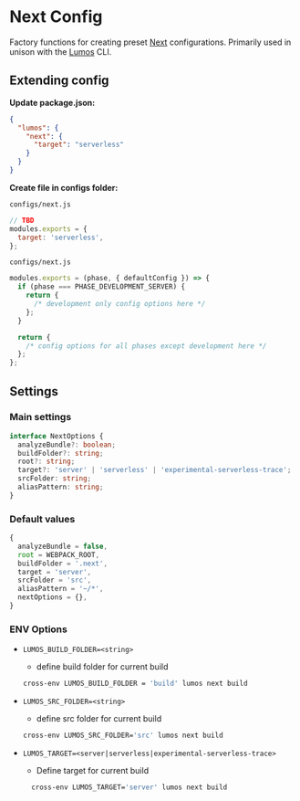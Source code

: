 # Next Config

Factory functions for creating preset [Next](https://nextjs.org/) configurations. Primarily used in
unison with the [Lumos](https://www.npmjs.com/package/@rajzik/lumos) CLI.

## Extending config

**Update package.json:**

```json
{
  "lumos": {
    "next": {
      "target": "serverless"
    }
  }
}
```

**Create file in configs folder:**

`configs/next.js`

```js
// TBD
modules.exports = {
  target: 'serverless',
};
```

`configs/next.js`

```js
modules.exports = (phase, { defaultConfig }) => {
  if (phase === PHASE_DEVELOPMENT_SERVER) {
    return {
      /* development only config options here */
    };
  }

  return {
    /* config options for all phases except development here */
  };
};
```

## Settings

### Main settings

```ts
interface NextOptions {
  analyzeBundle?: boolean;
  buildFolder?: string;
  root?: string;
  target?: 'server' | 'serverless' | 'experimental-serverless-trace';
  srcFolder: string;
  aliasPattern: string;
}
```

### Default values

```ts
{
  analyzeBundle = false,
  root = WEBPACK_ROOT,
  buildFolder = '.next',
  target = 'server',
  srcFolder = 'src',
  aliasPattern = '~/*',
  nextOptions = {},
}
```

### ENV Options

- `LUMOS_BUILD_FOLDER=<string>`

  - define build folder for current build

  ```sh
  cross-env LUMOS_BUILD_FOLDER = 'build' lumos next build
  ```

- `LUMOS_SRC_FOLDER=<string>`

  - define src folder for current build

  ```sh
  cross-env LUMOS_SRC_FOLDER='src' lumos next build
  ```

- `LUMOS_TARGET=<server|serverless|experimental-serverless-trace>`

  - Define target for current build

  ```sh
    cross-env LUMOS_TARGET='server' lumos next build
  ```
